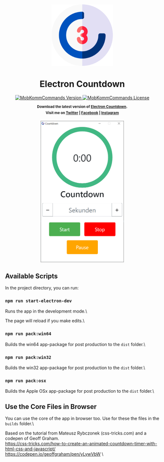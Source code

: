<p align="center">
    <img alt="Logo" height="200px" width="auto" src="./logo.png">
</p>
<h1 align="center">Electron Countdown</h1>

<p align="center">
    <a href="https://github.com/stevenweissheimer/electron-coutdown-tool/releases">
        <img src="https://img.shields.io/badge/Version-0.1.0-blue.svg?style=flat-square" alt="MobKommCommands Version">
    </a>
    <a href="">
        <img src="https://img.shields.io/badge/License-MIT-red.svg?style=flat-square" alt="MobKommCommands License">
    </a>
</p>

<p align="center">
    <sup><strong>Download the latest version of <a href="https://github.com/stevenweissheimer/electron-coutdown-tool/releases">Electron Countdown</a>.<br/>
    Visit me on <a href="https://twitter.com/stevenweissheimer">Twitter</a> | <a href="https://www.facebook.com/stevenweissheimer">Facebook</a> | <a href="https://www.facebook.com/stevenweissheimer">Instagram</a></strong></sup>
</p>

<p align="center">
    <img alt="Preview" height="460px" width="auto" src="./preview.png">
</p>

## Available Scripts

In the project directory, you can run:

### `npm run start-electron-dev`

Runs the app in the development mode.\

The page will reload if you make edits.\

### `npm run pack:win64`

Builds the win64 app-package for post production to the `dist` folder.\

### `npm run pack:win32`

Builds the win32 app-package for post production to the `dist` folder.\

### `npm run pack:osx`

Builds the Apple OSx app-package for post production to the `dist` folder.\

## Use the Core Files in Browser

You can use the core of the app in browser too. Use for these the files in the `builds` folder.\

Based on the tutorial from Mateusz Rybczonek (css-tricks.com) and a codepen of Geoff Graham.\
https://css-tricks.com/how-to-create-an-animated-countdown-timer-with-html-css-and-javascript/ \
https://codepen.io/geoffgraham/pen/yLywVbW \


